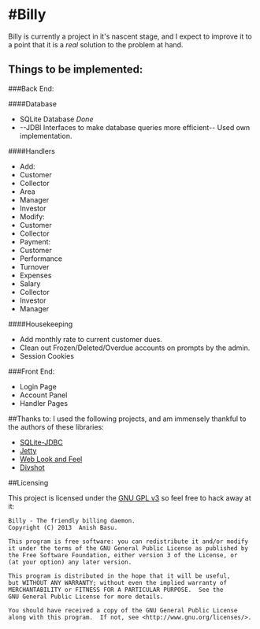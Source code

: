 #Billy
=====

 Billy is currently a project in it's nascent stage, and I expect to improve it to a point that it is a _real_ solution to the problem at hand.

Things to be implemented:
--------------------------------------

###Back End:

####Database

 - SQLite Database _Done_
 - --JDBI Interfaces to make database queries more efficient-- Used own implementation.

####Handlers
 - Add:
  - Customer
  - Collector
  - Area
  - Manager
  - Investor
 - Modify:
  - Customer
  - Collector
 - Payment:
  - Customer
 - Performance
  - Turnover
  - Expenses
 - Salary
  - Collector
  - Investor
  - Manager


####Housekeeping
 - Add monthly rate to current customer dues.
 - Clean out Frozen/Deleted/Overdue accounts on prompts by the admin.
 - Session Cookies

###Front End:
 - Login Page
 - Account Panel
 - Handler Pages

##Thanks to:
I used the following projects, and am immensely thankful to the authors of these libraries:

 - [SQLite-JDBC](https://bitbucket.org/xerial/sqlite-jdbc)
 - [Jetty](http://www.eclipse.org/jetty/)
 - [Web Look and Feel](http://weblookandfeel.com/)
 - [Divshot](http://www.divshot.com/)

##Licensing

This project is licensed under the [GNU GPL v3](http://www.gnu.org/copyleft/gpl.html) so feel free to hack away at it:

    Billy - The friendly billing daemon.
    Copyright (C) 2013  Anish Basu.

    This program is free software: you can redistribute it and/or modify
    it under the terms of the GNU General Public License as published by
    the Free Software Foundation, either version 3 of the License, or
    (at your option) any later version.

    This program is distributed in the hope that it will be useful,
    but WITHOUT ANY WARRANTY; without even the implied warranty of
    MERCHANTABILITY or FITNESS FOR A PARTICULAR PURPOSE.  See the
    GNU General Public License for more details.

    You should have received a copy of the GNU General Public License
    along with this program.  If not, see <http://www.gnu.org/licenses/>.
